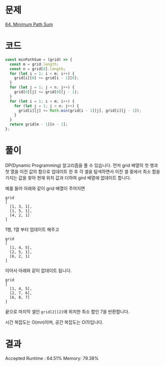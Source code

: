 # 문제

[64. Minimum Path Sum](https://leetcode.com/problems/minimum-path-sum/description/)

# 코드

```javascript
const minPathSum = (grid) => {
  const m = grid.length;
  const n = grid[0].length;
  for (let i = 1; i < m; i++) {
    grid[i][0] += grid[i - 1][0];
  }
  for (let j = 1; j < n; j++) {
    grid[0][j] += grid[0][j - 1];
  }
  for (let i = 1; i < m; i++) {
    for (let j = 1; j < n; j++) {
      grid[i][j] += Math.min(grid[i - 1][j], grid[i][j - 1]);
    }
  }
  return grid[m - 1][n - 1];
};
```

# 풀이

DP(Dynamic Programming) 알고리즘을 풀 수 있습니다. 먼저 grid 배열의 첫 행과 첫 열을 이전 값의 합으로 업데이트 한 후 각 셀을 탐색하면서 이전 셀 중에서 최소 합을 가지는 값을 찾아 현재 위치 값과 더하여 gird 배열에 없데이트 합니다.

예를 들어 아래와 같이 grid 배열이 주어지면

```
grid
[
  [1, 3, 1],
  [1, 5, 1],
  [4, 2, 1]
]
```

1행, 1열 부터 업데이트 해주고

```
grid
[
  [1, 4, 5],
  [2, 5, 1],
  [6, 2, 1]
]
```

이어서 아래와 같이 없데이트 됩니다.

```
grid
[
  [1, 4, 5],
  [2, 7, 6],
  [6, 8, 7]
]
```

끝으로 마지막 셀인 `grid[2][2]`에 위치한 최소 합인 7을 반환합니다.

시간 복잡도는 O(mn)이며, 공간 복잡도는 O(1)입니다.

# 결과

Accepted
Runtime : 64.51%
Memory: 79.38%
